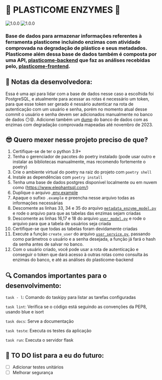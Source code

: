 [python-image]:https://img.shields.io/badge/python-^3.9-yellow
[flask-image]:https://img.shields.io/badge/flask-^2.3.2-gree
[poetry-image]: https://img.shields.io/badge/poetry-^1.5.1-blue


# 🍄 PLASTICOME ENZYMES 🍄
![1.0.0][python-image] ![1.0.0][poetry-image]
### Base de dados para armazenar informações referentes à ferramenta plasticome incluindo enzimas com atividade comprovada na degradação de plástico e seus metadados. Plasticome além dessa base de dados também é composta por uma API, [plasticome-backend](https://github.com/blueevee/plasticome-backend) que faz as análises recebidas pelo, [plasticome-frontend](https://github.com/blueevee/plasticome-frontend).


## 💙 Notas da desenvolvedora:
Essa é uma api para lidar com a base de dados nesse caso a escolhida foi PostgreSQL, e atualmente para acessar as rotas é necessário um token, para que esse token ser gerado é nessário autenticar na rota de autenticação com um usuário e senha, porém no momento atual desse commit o usuário e senha devem ser adicionados manualmente no banco de dados 😶😵. Adicionei também um [dump](./dump/) do banco de dados com as enzimas com degradação comprovada mapeadas até novembro de 2023.


## 😎 Quero mexer nesse projeto preciso de que?
1. Certifique-se de ter o python 3.9+
2. Tenha o gerenciador de pacotes do poetry instalado (pode usar outro e instalar as bibliotecas manualmente, mas recomendo fortemente o poetry)
3. Crie o ambiente virtual do poetry na raiz do projeto com `poetry shell`
4. Instale as dependências com `poetry install`
5. Tenha uma base de dados postgres disponível localmente ou em nuvem como (https://www.elephantsql.com/)
6. Duplique o arquivo [.env.example](/plasticome-metadata/.env.example)
7. Apaque o sufixo `.example` e preencha nesse arquivo todas as informações necessárias 
8. Descomente as linhas 33, 34 e 35 do arquivo [`metadata_enzyme_model.py`](/plasticome-metadata/plasticome_metadata/models/metadata_enzyme_model.py) e rode o arquivo para que as tabelas das enzimas sejam criadas
9. Descomente as linhas 16,17 e 18 do arquivo [`user_model.py`](/plasticome-metadata/plasticome_metadata/models/user_model.py) e rode o arquivo para que a tabela de usuários seja criada
10. Certifique-se que todas as tabelas foram devidamente criadas
11. Execute a função `create_user` do arquivo [`user_service.py`](/plasticome-metadata/plasticome_metadata/services/user_service.py), passando como parâmetros o usuário e a senha desejada, a função já fará o hash da senha antes de salvar no banco.
12. Com o usuário criado, você pode usar a rota de autenticação e conseguir o token que dará acesso à outras rotas como consulta às enzimas do banco, e até as análises do plasticome-backend



## 🔍 Comandos importantes para o desenvolvimento:
`task - l`: Comando do taskipy para listar as tarefas configuradas

`task lint`: Verifica se o código está seguindo as convenções da PEP8, usando blue e isort

`task docs`: Serve a documentação

`task teste`: Executa os testes da aplicação

`task run`: Executa o servidor flask


## 🧾 TO DO list para a eu do futuro:
- [ ] Adicionar testes unitários
- [ ] Melhorar segurança